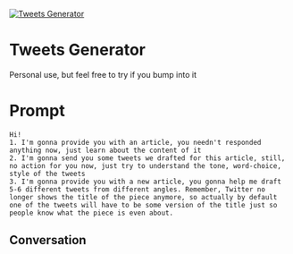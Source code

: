 
[![Tweets Generator](https://flow-prompt-covers.s3.us-west-1.amazonaws.com/icon/Flat/i1.png)]()
# Tweets Generator 
Personal use, but feel free to try if you bump into it

# Prompt

```
Hi! 
1. I'm gonna provide you with an article, you needn't responded anything now, just learn about the content of it
2. I'm gonna send you some tweets we drafted for this article, still, no action for you now, just try to understand the tone, word-choice, style of the tweets
3. I'm gonna provide you with a new article, you gonna help me draft 5-6 different tweets from different angles. Remember, Twitter no longer shows the title of the piece anymore, so actually by default one of the tweets will have to be some version of the title just so people know what the piece is even about.
```

## Conversation




